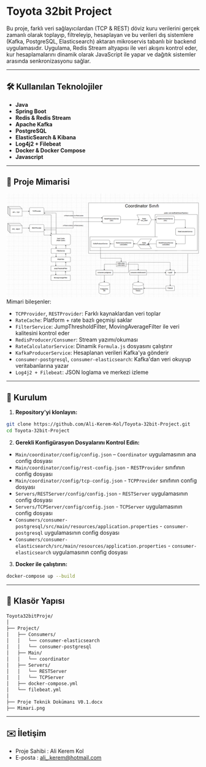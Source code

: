# Toyota 32bit Project

Bu proje, farklı veri sağlayıcılardan (TCP & REST) döviz kuru verilerini gerçek zamanlı olarak toplayıp, filtreleyip, hesaplayan ve bu verileri dış sistemlere (Kafka, PostgreSQL, Elasticsearch) aktaran mikroservis tabanlı bir backend uygulamasıdır. 
Uygulama, Redis Stream altyapısı ile veri akışını kontrol eder, kur hesaplamalarını dinamik olarak JavaScript ile yapar ve dağıtık sistemler arasında senkronizasyonu sağlar.


---

## 🛠️ Kullanılan Teknolojiler

- **Java**
- **Spring Boot**
- **Redis & Redis Stream**
- **Apache Kafka**
- **PostgreSQL**
- **ElasticSearch & Kibana**
- **Log4j2 + Filebeat**
- **Docker & Docker Compose**
- **Javascript**

---

## 🧱 Proje Mimarisi

![Proje Mimarisi](Toyota32bitProje/Mimari.png)
Mimari bileşenler:
- `TCPProvider`, `RESTProvider`: Farklı kaynaklardan veri toplar
- `RateCache`: Platform + rate bazlı geçmişi saklar
- `FilterService`: JumpThresholdFilter, MovingAverageFilter ile veri kalitesini kontrol eder
- `RedisProducer/Consumer`: Stream yazımı/okuması
- `RateCalculatorService`: Dinamik `Formula.js` dosyasını çalıştırır
- `KafkaProducerService`: Hesaplanan verileri Kafka'ya gönderir
- `consumer-postgresql`, `consumer-elasticsearch`: Kafka'dan veri okuyup veritabanlarına yazar
- `Log4j2 + Filebeat`: JSON loglama ve merkezi izleme
---

## 🚀 Kurulum

1. **Repository'yi klonlayın:**

```bash
git clone https://github.com/Ali-Kerem-Kol/Toyota-32bit-Project.git
cd Toyota-32bit-Project
```

2. **Gerekli Konfigürasyon Dosyalarını Kontrol Edin:**

- `Main/coordinator/config/config.json` – `Coordinator` uygulamasının ana config dosyası
- `Main/coordinator/config/rest-config.json` - `RESTProvider` sınıfının config dosyası
- `Main/coordinator/config/tcp-config.json` - `TCPProvider` sınıfının config dosyası
- `Servers/RESTServer/config/config.json` - `RESTServer` uygulamasının config dosyası
- `Servers/TCPServer/config/config.json` - `TCPServer` uygulamasının config dosyası
- `Consumers/consumer-postgresql/src/main/resources/application.properties` - `consumer-postgresql` uygulamasının config dosyası
- `Consumers/consumer-elasticsearch/src/main/resources/application.properties` - `consumer-elasticsearch` uygulamasının config dosyası

3. **Docker ile çalıştırın:**

```bash
docker-compose up --build
```


---

## 📂 Klasör Yapısı

```
Toyota32bitProje/
│
├── Project/
│   ├── Consumers/
│   │   └── consumer-elasticsearch
│   │   └── consumer-postgresql
│   ├── Main/
│   │   └── coordinator
│   ├── Servers/
│   │   └── RESTServer
│   │   └── TCPServer
│   ├── docker-compose.yml
│   └── filebeat.yml
│
├── Proje Teknik Dokümanı V0.1.docx
├── Mimari.png
```


---


## ✉️ İletişim
- Proje Sahibi : Ali Kerem Kol
- E-posta : ali_.kerem@hotmail.com

